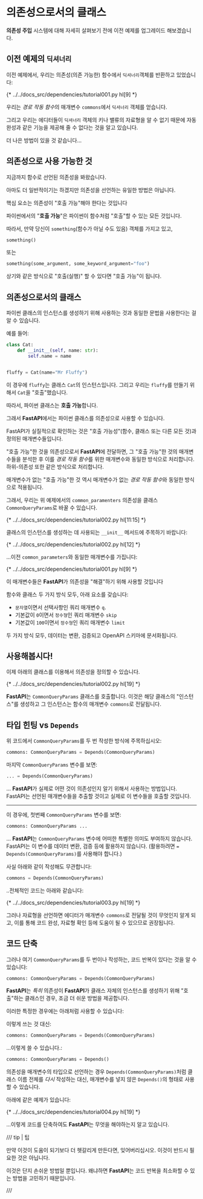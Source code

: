 # 의존성으로서의 클래스

**의존성 주입** 시스템에 대해 자세히 살펴보기 전에 이전 예제를 업그레이드 해보겠습니다.

## 이전 예제의 `딕셔너리`

이전 예제에서, 우리는 의존성(의존 가능한) 함수에서 `딕셔너리`객체를 반환하고 있었습니다:

{* ../../docs_src/dependencies/tutorial001.py hl[9] *}

우리는 *경로 작동 함수*의 매개변수 `commons`에서 `딕셔너리` 객체를 얻습니다.

그리고 우리는 에디터들이 `딕셔너리` 객체의 키나 밸류의 자료형을 알 수 없기 때문에 자동 완성과 같은 기능을 제공해 줄 수 없다는 것을 알고 있습니다.

더 나은 방법이 있을 것 같습니다...

## 의존성으로 사용 가능한 것

지금까지 함수로 선언된 의존성을 봐왔습니다.

아마도 더 일반적이기는 하겠지만 의존성을 선언하는 유일한 방법은 아닙니다.

핵심 요소는 의존성이 "호출 가능"해야 한다는 것입니다

파이썬에서의 "**호출 가능**"은 파이썬이 함수처럼 "호출"할 수 있는 모든 것입니다.

따라서, 만약 당신이 `something`(함수가 아닐 수도 있음) 객체를 가지고 있고,

```Python
something()
```

또는

```Python
something(some_argument, some_keyword_argument="foo")
```

상기와 같은 방식으로 "호출(실행)" 할 수 있다면 "호출 가능"이 됩니다.

## 의존성으로서의 클래스

파이썬 클래스의 인스턴스를 생성하기 위해 사용하는 것과 동일한 문법을 사용한다는 걸 알 수 있습니다.

예를 들어:

```Python
class Cat:
    def __init__(self, name: str):
        self.name = name


fluffy = Cat(name="Mr Fluffy")
```

이 경우에 `fluffy`는 클래스 `Cat`의 인스턴스입니다. 그리고 우리는 `fluffy`를 만들기 위해서 `Cat`을 "호출"했습니다.

따라서, 파이썬 클래스는 **호출 가능**합니다.

그래서 **FastAPI**에서는 파이썬 클래스를 의존성으로 사용할 수 있습니다.

FastAPI가 실질적으로 확인하는 것은 "호출 가능성"(함수, 클래스 또는 다른 모든 것)과 정의된 매개변수들입니다.

"호출 가능"한 것을 의존성으로서 **FastAPI**에 전달하면, 그 "호출 가능"한 것의 매개변수들을 분석한 후 이를 *경로 작동 함수*를 위한 매개변수와 동일한 방식으로 처리합니다. 하위-의존성 또한 같은 방식으로 처리합니다.

매개변수가 없는 "호출 가능"한 것 역시 매개변수가 없는 *경로 작동 함수*와 동일한 방식으로 적용됩니다.

그래서, 우리는 위 예제에서의 `common_paramenters` 의존성을 클래스 `CommonQueryParams`로 바꿀 수 있습니다.

{* ../../docs_src/dependencies/tutorial002.py hl[11:15] *}

클래스의 인스턴스를 생성하는 데 사용되는 `__init__` 메서드에 주목하기 바랍니다:

{* ../../docs_src/dependencies/tutorial002.py hl[12] *}

...이전 `common_parameters`와 동일한 매개변수를 가집니다:

{* ../../docs_src/dependencies/tutorial001.py hl[9] *}

이 매개변수들은 **FastAPI**가 의존성을 "해결"하기 위해 사용할 것입니다

함수와 클래스 두 가지 방식 모두, 아래 요소를 갖습니다:

* `문자열`이면서 선택사항인 쿼리 매개변수 `q`.
* 기본값이 `0`이면서 `정수형`인 쿼리 매개변수 `skip`
* 기본값이 `100`이면서 `정수형`인 쿼리 매개변수 `limit`

두 가지 방식 모두, 데이터는 변환, 검증되고 OpenAPI 스키마에 문서화됩니다.

## 사용해봅시다!

이제 아래의 클래스를 이용해서 의존성을 정의할 수 있습니다.

{* ../../docs_src/dependencies/tutorial002.py hl[19] *}

**FastAPI**는 `CommonQueryParams` 클래스를 호출합니다. 이것은 해당 클래스의 "인스턴스"를 생성하고 그 인스턴스는 함수의 매개변수 `commons`로 전달됩니다.

## 타입 힌팅 vs `Depends`

위 코드에서 `CommonQueryParams`를 두 번 작성한 방식에 주목하십시오:

```Python
commons: CommonQueryParams = Depends(CommonQueryParams)
```

마지막 `CommonQueryParams` 변수를 보면:

```Python
... = Depends(CommonQueryParams)
```

... **FastAPI**가 실제로 어떤 것이 의존성인지 알기 위해서 사용하는 방법입니다.
FastAPI는 선언된 매개변수들을 추출할 것이고 실제로 이 변수들을 호출할 것입니다.

---

이 경우에, 첫번째 `CommonQueryParams` 변수를 보면:

```Python
commons: CommonQueryParams ...
```

... **FastAPI**는 `CommonQueryParams` 변수에 어떠한 특별한 의미도 부여하지 않습니다. FastAPI는 이 변수를 데이터 변환, 검증 등에 활용하지 않습니다. (활용하려면 `= Depends(CommonQueryParams)`를 사용해야 합니다.)

사실 아래와 같이 작성해도 무관합니다:

```Python
commons = Depends(CommonQueryParams)
```

..전체적인 코드는 아래와 같습니다:

{* ../../docs_src/dependencies/tutorial003.py hl[19] *}

그러나 자료형을 선언하면 에디터가 매개변수 `commons`로 전달될 것이 무엇인지 알게 되고, 이를 통해 코드 완성, 자료형 확인 등에 도움이 될 수 있으므로 권장됩니다.

<!-- <img src="/img/tutorial/dependencies/image02.png"> -->

## 코드 단축

그러나 여기 `CommonQueryParams`를 두 번이나 작성하는, 코드 반복이 있다는 것을 알 수 있습니다:

```Python
commons: CommonQueryParams = Depends(CommonQueryParams)
```

**FastAPI**는 *특히* 의존성이 **FastAPI**가 클래스 자체의 인스턴스를 생성하기 위해 "호출"하는 클래스인 경우, 조금 더 쉬운 방법을 제공합니다.

이러한 특정한 경우에는 아래처럼 사용할 수 있습니다:

이렇게 쓰는 것 대신:

```Python
commons: CommonQueryParams = Depends(CommonQueryParams)
```

...이렇게 쓸 수 있습니다.:

```Python
commons: CommonQueryParams = Depends()
```

의존성을 매개변수의 타입으로 선언하는 경우 `Depends(CommonQueryParams)`처럼 클래스 이름 전체를 *다시* 작성하는 대신, 매개변수를 넣지 않은 `Depends()`의 형태로 사용할 수 있습니다.

아래에 같은 예제가 있습니다:

{* ../../docs_src/dependencies/tutorial004.py hl[19] *}

...이렇게 코드를 단축하여도 **FastAPI**는 무엇을 해야하는지 알고 있습니다.

/// tip | 팁

만약 이것이 도움이 되기보다 더 헷갈리게 만든다면, 잊어버리십시오. 이것이 반드시 필요한 것은 아닙니다.

이것은 단지 손쉬운 방법일 뿐입니다. 왜냐하면 **FastAPI**는 코드 반복을 최소화할 수 있는 방법을 고민하기 때문입니다.

///

